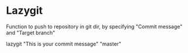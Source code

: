 # Lazygit
Function to push to repository in git dir, by specifying "Commit message" and "Target branch"

lazygit "This is your commit message" "master"
